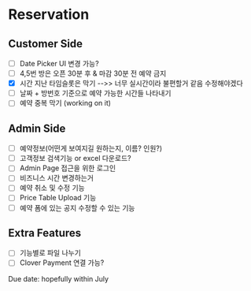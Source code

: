 # Reservation

## Customer Side
- [ ] Date Picker UI 변경 가능?  
- [ ] 4,5번 방은 오픈 30분 후 & 마감 30분 전 예약 금지  
- [X] 시간 지난 타임슬롯은 막기  -->> 너무 실시간이라 불편할거 같음 수정해야겠다
- [ ] 날짜 + 방번호 기준으로 예약 가능한 시간들 나타내기  
- [ ] 예약 중복 막기 (working on it)  

## Admin Side
- [ ] 예약정보(어떤게 보여지길 원하는지, 이름? 인원?)  
- [ ] 고객정보 검색기능 or excel 다운로드?  
- [ ] Admin Page 접근을 위한 로그인  
- [ ] 비즈니스 시간 변경하는거  
- [ ] 예약 취소 및 수정 기능  
- [ ] Price Table Upload 기능  
- [ ] 예약 폼에 있는 공지 수정할 수 있는 기능  

## Extra Features
- [ ] 기능별로 파일 나누기  
- [ ] Clover Payment 연결 가능?  

Due date: hopefully within July  

